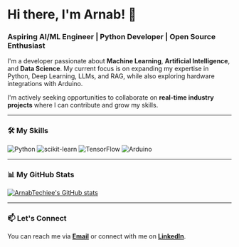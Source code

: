 # Hi there, I'm Arnab! 👋

### Aspiring AI/ML Engineer | Python Developer | Open Source Enthusiast

I'm a developer passionate about **Machine Learning**, **Artificial Intelligence**, and **Data Science**. My current focus is on expanding my expertise in Python, Deep Learning, LLMs, and RAG, while also exploring hardware integrations with Arduino.

I'm actively seeking opportunities to collaborate on **real-time industry projects** where I can contribute and grow my skills.

---

### 🛠️ My Skills

<p align="left">
  <img src="https://img.shields.io/badge/Python-3776AB?style=for-the-badge&logo=python&logoColor=white" alt="Python"/>
  <img src="https://img.shields.io/badge/scikit--learn-F7931E?style=for-the-badge&logo=scikit-learn&logoColor=white" alt="scikit-learn"/>
  <img src="https://img.shields.io/badge/TensorFlow-FF6F00?style=for-the-badge&logo=tensorflow&logoColor=white" alt="TensorFlow"/>
  <img src="https://img.shields.io/badge/Arduino-00979D?style=for-the-badge&logo=arduino&logoColor=white" alt="Arduino"/>
</p>

---

### 📊 My GitHub Stats

[![ArnabTechiee's GitHub stats](https://github-readme-stats.vercel.app/api?username=ArnabTechiee&show_icons=true&theme=tokyonight)](https://github.com/anuraghazra/github-readme-stats)

---

### 📫 Let's Connect

You can reach me via [**Email**](mailto:arnabmondal8976@gmail.com) or connect with me on [**LinkedIn**](https://www.linkedin.com/in/your-linkedin-username/).
